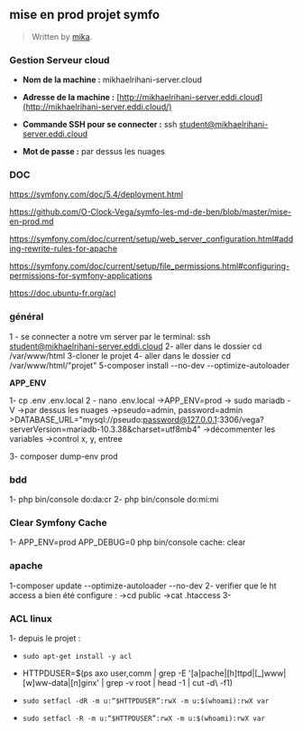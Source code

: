 
## mise en prod projet symfo

> Written by [mika](https://github.com/mikhaelrihani/).
### Gestion Serveur cloud
 -   **Nom de la machine :**  mikhaelrihani-server.cloud
-   **Adresse de la machine :**  [http://mikhaelrihani-server.eddi.cloud](http://mikhaelrihani-server.eddi.cloud/)


-   **Commande SSH pour se connecter :** ssh student@mikhaelrihani-server.eddi.cloud
-   **Mot de passe :** par dessus les nuages
### DOC

https://symfony.com/doc/5.4/deployment.html
 
 https://github.com/O-Clock-Vega/symfo-les-md-de-ben/blob/master/mise-en-prod.md

https://symfony.com/doc/current/setup/web_server_configuration.html#adding-rewrite-rules-for-apache

https://symfony.com/doc/current/setup/file_permissions.html#configuring-permissions-for-symfony-applications

https://doc.ubuntu-fr.org/acl

 ### général
1 - se connecter a notre vm server par le terminal: ssh    student@mikhaelrihani-server.eddi.cloud
2- aller dans le dossier cd /var/www/html 
3-cloner le projet 
4- aller dans le dossier cd /var/www/html/"projet"
5-composer install --no-dev --optimize-autoloader

**APP_ENV**

1- cp .env .env.local
2 - nano .env.local
    ->APP_ENV=prod
    -> sudo mariadb -V
    ->par dessus les nuages
    ->pseudo=admin, password=admin
    >DATABASE_URL="mysql://pseudo:password@127.0.0.1:3306/vega? serverVersion=mariadb-10.3.38&charset=utf8mb4"
   ->décommenter les variables 
   ->control x, y, entree
   
   3- composer dump-env prod
   
   ### bdd
  1- php bin/console do:da:cr
  2- php bin/console do:mi:mi
  
### Clear  Symfony Cache

1- APP_ENV=prod APP_DEBUG=0 php bin/console cache: clear

### apache
1-composer update  --optimize-autoloader --no-dev 
2- verifier que le ht access a bien été configure : 
->cd public
->cat .htaccess
3-

### ACL linux

1- depuis le projet :
-   `sudo apt-get install -y acl`
- HTTPDUSER=$(ps axo user,comm | grep -E '[a]pache|[h]ttpd|[_]www|[w]ww-data|[n]ginx' | grep -v root | head -1 | cut -d\  -f1)


-   `sudo setfacl -dR -m u:“$HTTPDUSER”:rwX -m u:$(whoami):rwX var`
-   `sudo setfacl -R -m u:“$HTTPDUSER”:rwX -m u:$(whoami):rwX var`





<!--stackedit_data:
eyJoaXN0b3J5IjpbMjAzMzcxMDYyMywtMTczNzExMjE5MCwtMT
E3MzY1MDU4MCwtMTQ5MjgzNjE1MywtNjQ2Mzc5NDEwLC0xMzcw
ODg0ODEzLC0yMDg2ODA4MzcyLDIxMjUzNTI0NDFdfQ==
-->
